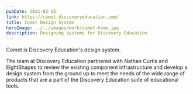 ```yaml
---
pubDate: 2021-02-15
link: https://comet.discoveryeducation.com/
title: Comet Design System
heroImage: ../../images/work/comet-home.jpg
description: Designing systems for Discovery Education.
---
```


Comet is Discovery Education's design system.

The team at Discovery Education partnered with Nathan Curtis and EightShapes to review the existing component infrastructure and develop a design system from the ground up to meet the needs of the wide range of products that are a part of the Discovery Education suite of educational tools.
